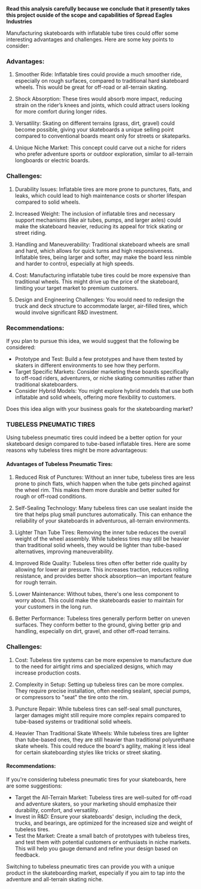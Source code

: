 **Read this analysis carefully because we conclude that it presently takes this project ouside of the scope and capabilities of Spread Eagles Industries**


Manufacturing skateboards with inflatable tube tires could offer some interesting advantages and challenges. Here are some key points to consider:

### Advantages:

1. Smoother Ride: Inflatable tires could provide a much smoother ride, especially on rough surfaces, compared to traditional hard skateboard wheels. This would be great for off-road or all-terrain skating.

2. Shock Absorption: These tires would absorb more impact, reducing strain on the rider’s knees and joints, which could attract users looking for more comfort during longer rides.

3. Versatility: Skating on different terrains (grass, dirt, gravel) could become possible, giving your skateboards a unique selling point compared to conventional boards meant only for streets or skateparks.

4. Unique Niche Market: This concept could carve out a niche for riders who prefer adventure sports or outdoor exploration, similar to all-terrain longboards or electric boards.

### Challenges:

1. Durability Issues: Inflatable tires are more prone to punctures, flats, and leaks, which could lead to high maintenance costs or shorter lifespan compared to solid wheels.

2. Increased Weight: The inclusion of inflatable tires and necessary support mechanisms (like air tubes, pumps, and larger axles) could make the skateboard heavier, reducing its appeal for trick skating or street riding.

3. Handling and Maneuverability: Traditional skateboard wheels are small and hard, which allows for quick turns and high responsiveness. Inflatable tires, being larger and softer, may make the board less nimble and harder to control, especially at high speeds.

4. Cost: Manufacturing inflatable tube tires could be more expensive than traditional wheels. This might drive up the price of the skateboard, limiting your target market to premium customers.

5. Design and Engineering Challenges: You would need to redesign the truck and deck structure to accommodate larger, air-filled tires, which would involve significant R&D investment.

### Recommendations:

If you plan to pursue this idea, we would suggest that the following be considered:

- Prototype and Test: Build a few prototypes and have them tested by skaters in different environments to see how they perform.
- Target Specific Markets: Consider marketing these boards specifically to off-road riders, adventurers, or niche skating communities rather than traditional skateboarders.
- Consider Hybrid Models: You might explore hybrid models that use both inflatable and solid wheels, offering more flexibility to customers.

Does this idea align with your business goals for the skateboarding market?

### TUBELESS PNEUMATIC TIRES

Using tubeless pneumatic tires could indeed be a better option for your skateboard design compared to tube-based inflatable tires. Here are some reasons why tubeless tires might be more advantageous:

#### Advantages of Tubeless Pneumatic Tires:

1. Reduced Risk of Punctures: Without an inner tube, tubeless tires are less prone to pinch flats, which happen when the tube gets pinched against the wheel rim. This makes them more durable and better suited for rough or off-road conditions.

2. Self-Sealing Technology: Many tubeless tires can use sealant inside the tire that helps plug small punctures automatically. This can enhance the reliability of your skateboards in adventurous, all-terrain environments.

3. Lighter Than Tube Tires: Removing the inner tube reduces the overall weight of the wheel assembly. While tubeless tires may still be heavier than traditional solid wheels, they would be lighter than tube-based alternatives, improving maneuverability.

4. Improved Ride Quality: Tubeless tires often offer better ride quality by allowing for lower air pressure. This increases traction, reduces rolling resistance, and provides better shock absorption—an important feature for rough terrain.

5. Lower Maintenance: Without tubes, there's one less component to worry about. This could make the skateboards easier to maintain for your customers in the long run.

6. Better Performance: Tubeless tires generally perform better on uneven surfaces. They conform better to the ground, giving better grip and handling, especially on dirt, gravel, and other off-road terrains.

### Challenges:

1. Cost: Tubeless tire systems can be more expensive to manufacture due to the need for airtight rims and specialized designs, which may increase production costs.

2. Complexity in Setup: Setting up tubeless tires can be more complex. They require precise installation, often needing sealant, special pumps, or compressors to "seat" the tire onto the rim.

3. Puncture Repair: While tubeless tires can self-seal small punctures, larger damages might still require more complex repairs compared to tube-based systems or traditional solid wheels.

4. Heavier Than Traditional Skate Wheels: While tubeless tires are lighter than tube-based ones, they are still heavier than traditional polyurethane skate wheels. This could reduce the board's agility, making it less ideal for certain skateboarding styles like tricks or street skating.

#### Recommendations:

If you're considering tubeless pneumatic tires for your skateboards, here are some suggestions:

- Target the All-Terrain Market: Tubeless tires are well-suited for off-road and adventure skaters, so your marketing should emphasize their durability, comfort, and versatility.
- Invest in R&D: Ensure your skateboards' design, including the deck, trucks, and bearings, are optimized for the increased size and weight of tubeless tires.
- Test the Market: Create a small batch of prototypes with tubeless tires, and test them with potential customers or enthusiasts in niche markets. This will help you gauge demand and refine your design based on feedback.

Switching to tubeless pneumatic tires can provide you with a unique product in the skateboarding market, especially if you aim to tap into the adventure and all-terrain skating niche.
